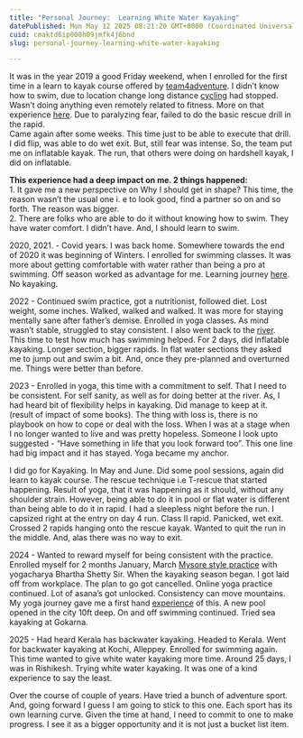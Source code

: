 ```yaml
---
title: "Personal Journey:  Learning White Water Kayaking"
datePublished: Mon May 12 2025 08:21:20 GMT+0000 (Coordinated Universal Time)
cuid: cmaktd6ip000h09jmfk4j6bnd
slug: personal-journey-learning-white-water-kayaking

---
```


It was in the year 2019 a good Friday weekend, when I enrolled for the first time in a learn to kayak course offered by [team4adventure](https://team4adventure.com/learn-to-kayak/). I didn’t know how to swim, due to location change long distance [cycling](https://mridubhatnagar.medium.com/road-bike-9bc78d50c962) had stopped. Wasn’t doing anything even remotely related to fitness. More on that experience [here](https://mridubhatnagar.medium.com/thank-you-team-4-adventure-af03a7b0c7ba). Due to paralyzing fear, failed to do the basic rescue drill in the rapid.  
Came again after some weeks. This time just to be able to execute that drill. I did flip, was able to do wet exit. But, still fear was intense. So, the team put me on inflatable kayak. The run, that others were doing on hardshell kayak, I did on inflatable.

**This experience had a deep impact on me. 2 things happened:**  
1\. It gave me a new perspective on Why I should get in shape? This time, the reason wasn’t the usual one i. e to look good, find a partner so on and so forth. The reason was bigger.  
2\. There are folks who are able to do it without knowing how to swim. They have water comfort. I didn’t have. And, I should learn to swim.

2020, 2021. - Covid years. I was back home. Somewhere towards the end of 2020 it was beginning of Winters. I enrolled for swimming classes. It was more about getting comfortable with water rather than being a pro at swimming. Off season worked as advantage for me. Learning journey [here](https://docs.google.com/document/d/1nQMflxfw44ZoaCByYY7Io8Uhk8_tS2I0sQxyZK3e7Ik/edit?usp=sharing). No kayaking.

2022 - Continued swim practice, got a nutritionist, followed diet. Lost weight, some inches. Walked, walked and walked. It was more for staying mentally sane after father’s demise. Enrolled in yoga classes. As mind wasn’t stable, struggled to stay consistent. I also went back to the [river](https://mridubhatnagar.hashnode.dev/my-journey-exploring-life-outdoors#heading-white-water-kayaking). This time to test how much has swimming helped. For 2 days, did inflatable kayaking. Longer section, bigger rapids. In flat water sections they asked me to jump out and swim a bit. And, once they pre-planned and overturned me. Things were better than before.

2023 - Enrolled in yoga, this time with a commitment to self. That I need to be consistent. For self sanity, as well as for doing better at the river. As, I had heard bit of flexibility helps in kayaking. Did manage to keep at it. (result of impact of some books). The thing with loss is, there is no playbook on how to cope or deal with the loss. When I was at a stage when I no longer wanted to live and was pretty hopeless. Someone I look upto suggested - “Have something in life that you look forward too”. This one line had big impact and it has stayed. Yoga became my anchor.  
  
I did go for Kayaking. In May and June. Did some pool sessions, again did learn to kayak course. The rescue technique i.e T-rescue that started happening. Result of yoga, that it was happening as it should, without any shoulder strain. However, being able to do it in pool or flat water is different than being able to do it in rapid. I had a sleepless night before the run. I capsized right at the entry on day 4 run. Class II rapid. Panicked, wet exit. Crossed 2 rapids hanging onto the rescue kayak. Wanted to quit the run in the middle. And, alas there was no way to exit.

2024 - Wanted to reward myself for being consistent with the practice. Enrolled myself for 2 months January, March [Mysore style practice](https://mridubhatnagar.hashnode.dev/mysore-and-yoga-school-experience) with yogacharya Bhartha Shetty Sir. When the kayaking season began. I got laid off from workplace. The plan to go got cancelled. Online yoga practice continued. Lot of asana’s got unlocked. Consistency can move mountains. My yoga journey gave me a first hand [experience](https://mridubhatnagar.hashnode.dev/personal-journey-yoga) of this. A new pool opened in the city 10ft deep. On and off swimming continued. Tried sea kayaking at Gokarna.

2025 - Had heard Kerala has backwater kayaking. Headed to Kerala. Went for backwater kayaking at Kochi, Alleppey. Enrolled for swimming again. This time wanted to give white water kayaking more time. Around 25 days, I was in Rishikesh. Trying white water kayaking. It was one of a kind experience to say the least.

Over the course of couple of years. Have tried a bunch of adventure sport. And, going forward I guess I am going to stick to this one. Each sport has its own learning curve. Given the time at hand, I need to commit to one to make progress. I see it as a bigger opportunity and it is not just a bucket list item.